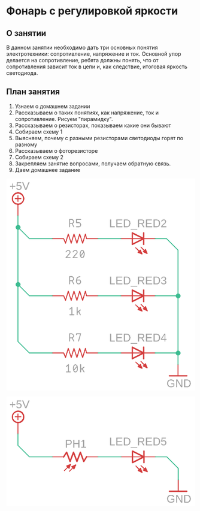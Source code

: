 # Фонарь с регулировкой яркости

## О занятии

В данном занятии необходимо дать три основных понятия электротехники: сопротивление, напряжение и ток. Основной упор делается на сопротивление, ребята должны понять, что от сопротивления зависит ток в цепи и, как следствие, итоговая яркость светодиода.

## План занятия

1. Узнаем о домашнем задании
2. Рассказываем о таких понятиях, как напряжение, ток и сопротивление. Рисуем "пирамидку".
3. Рассказываем о резисторах, показываем какие они бывают
4. Собираем схему 1
5. Выясняем, почему с разными резисторами светодиоды горят по разному
6. Рассказываем о фоторезисторе
7. Собираем схему 2
8. Закрепляем занятие вопросами, получаем обратную связь.
9. Даем домашнее задание

![](../.gitbook/assets/lamp_schematic3.png)

![](../.gitbook/assets/lamp_schematic4.png)

